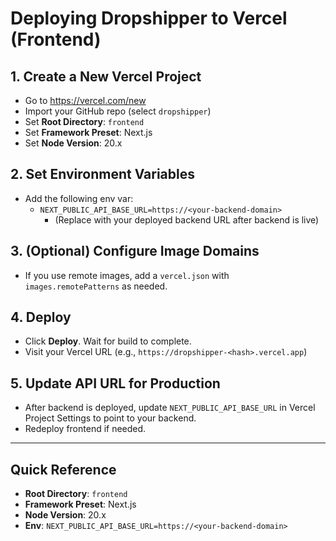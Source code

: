 # Deploying Dropshipper to Vercel (Frontend)

## 1. Create a New Vercel Project
- Go to https://vercel.com/new
- Import your GitHub repo (select `dropshipper`)
- Set **Root Directory**: `frontend`
- Set **Framework Preset**: Next.js
- Set **Node Version**: 20.x

## 2. Set Environment Variables
- Add the following env var:
  - `NEXT_PUBLIC_API_BASE_URL=https://<your-backend-domain>`
    - (Replace with your deployed backend URL after backend is live)

## 3. (Optional) Configure Image Domains
- If you use remote images, add a `vercel.json` with `images.remotePatterns` as needed.

## 4. Deploy
- Click **Deploy**. Wait for build to complete.
- Visit your Vercel URL (e.g., `https://dropshipper-<hash>.vercel.app`)

## 5. Update API URL for Production
- After backend is deployed, update `NEXT_PUBLIC_API_BASE_URL` in Vercel Project Settings to point to your backend.
- Redeploy frontend if needed.

---

## Quick Reference
- **Root Directory**: `frontend`
- **Framework Preset**: Next.js
- **Node Version**: 20.x
- **Env**: `NEXT_PUBLIC_API_BASE_URL=https://<your-backend-domain>`
